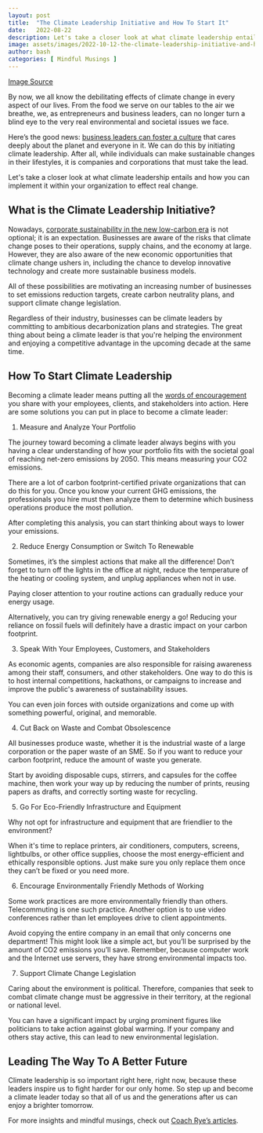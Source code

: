 ```yaml
---
layout: post
title:  "The Climate Leadership Initiative and How To Start It"
date:   2022-08-22
description: Let's take a closer look at what climate leadership entails and how you can implement it within your organization to effect real change.
image: assets/images/2022-10-12-the-climate-leadership-initiative-and-how-to-start-it.jpg
author: bash
categories: [ Mindful Musings ]
---
```


[Image Source ](https://www.pexels.com/photo/climate-sign-outside-blur-2990644/)

By now, we all know the debilitating effects of climate change in every aspect of our lives. From the food we serve on our tables to the air we breathe, we, as entrepreneurs and business leaders, can no longer turn a blind eye to the very real environmental and societal issues we face. 

Here’s the good news: [business leaders can foster a culture](https://www.hourly.io/post/why-is-company-culture-so-important) that cares deeply about the planet and everyone in it. We can do this by initiating climate leadership. After all, while individuals can make sustainable changes in their lifestyles, it is companies and corporations that must take the lead. 

Let's take a closer look at what climate leadership entails and how you can implement it within your organization to effect real change.


## What is the Climate Leadership Initiative? 

Nowadays, [corporate sustainability in the new low-carbon era](https://www.sinaitechnologies.com/post/corporate-sustainability-five-trending-best-practices) is not optional; it is an expectation. Businesses are aware of the risks that climate change poses to their operations, supply chains, and the economy at large. However, they are also aware of the new economic opportunities that climate change ushers in, including the chance to develop innovative technology and create more sustainable business models.

All of these possibilities are motivating an increasing number of businesses to set emissions reduction targets, create carbon neutrality plans, and support climate change legislation. 

Regardless of their industry, businesses can be climate leaders by committing to ambitious decarbonization plans and strategies. The great thing about being a climate leader is that you're helping the environment and enjoying a competitive advantage in the upcoming decade at the same time.


## How To Start Climate Leadership

Becoming a climate leader means putting all the [words of encouragement](https://www.coachrye.com/2022/more-than-words-7-impacts-of-positive-words-of-encouragement) you share with your employees, clients, and stakeholders into action. Here are some solutions you can put in place to become a climate leader: 



1. Measure and Analyze Your Portfolio 

The journey toward becoming a climate leader always begins with you having a clear understanding of how your portfolio fits with the societal goal of reaching net-zero emissions by 2050. This means measuring your CO2 emissions. 

There are a lot of carbon footprint-certified private organizations that can do this for you. Once you know your current GHG emissions, the professionals you hire must then analyze them to determine which business operations produce the most pollution. 

After completing this analysis, you can start thinking about ways to lower your emissions.



2. Reduce Energy Consumption or Switch To Renewable 

Sometimes, it’s the simplest actions that make all the difference! Don’t forget to turn off the lights in the office at night, reduce the temperature of the heating or cooling system, and unplug appliances when not in use. 

Paying closer attention to your routine actions can gradually reduce your energy usage.

Alternatively, you can try giving renewable energy a go! Reducing your reliance on fossil fuels will definitely have a drastic impact on your carbon footprint. 



3. Speak With Your Employees, Customers, and Stakeholders 

As economic agents, companies are also responsible for raising awareness among their staff, consumers, and other stakeholders. One way to do this is to host internal competitions, hackathons, or campaigns to increase and improve the public's awareness of sustainability issues. 

You can even join forces with outside organizations and come up with something powerful, original, and memorable.



4. Cut Back on Waste and Combat Obsolescence 

All businesses produce waste, whether it is the industrial waste of a large corporation or the paper waste of an SME. So if you want to reduce your carbon footprint, reduce the amount of waste you generate. 

Start by avoiding disposable cups, stirrers, and capsules for the coffee machine, then work your way up by reducing the number of prints, reusing papers as drafts, and correctly sorting waste for recycling.



5. Go For Eco-Friendly Infrastructure and Equipment 

Why not opt for infrastructure and equipment that are friendlier to the environment? 

When it's time to replace printers, air conditioners, computers, screens, lightbulbs, or other office supplies, choose the most energy-efficient and ethically responsible options. Just make sure you only replace them once they can’t be fixed or you need more. 



6. Encourage Environmentally Friendly Methods of Working 

Some work practices are more environmentally friendly than others. Telecommuting is one such practice. Another option is to use video conferences rather than let employees drive to client appointments.

Avoid copying the entire company in an email that only concerns one department! This might look like a simple act, but you’ll be surprised by the amount of CO2 emissions you’ll save. Remember, because computer work and the Internet use servers, they have strong environmental impacts too. 



7. Support Climate Change Legislation

Caring about the environment is political. Therefore, companies that seek to combat climate change must be aggressive in their territory, at the regional or national level. 

You can have a significant impact by urging prominent figures like politicians to take action against global warming. If your company and others stay active, this can lead to new environmental legislation. 


## Leading The Way To A Better Future 

Climate leadership is so important right here, right now, because these leaders inspire us to fight harder for our only home. So step up and become a climate leader today so that all of us and the generations after us can enjoy a brighter tomorrow. 

For more insights and mindful musings, check out [Coach Rye’s articles](https://www.coachrye.com/). 
